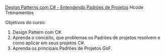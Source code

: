 [Design Patterns com C# - Entendendo Padrões de Projetos](https://www.udemy.com/share/103TRa3@uLBsgJoPh0d5m_MIL0Ym0zzfWh4mhRN9vhOScHo53t8cxba-W4ie1KL57G9V8ZbTaQ==/)
Hcode Treinamentos

Objetivos do curso:
1. Design Pattern com C#.
2. Aprenda o conceito, que problemas os Padrões de projetos resolvem e como aplicar em seus projetos C#.
3. Aprenda os principais Padrões de Projetos GoF.
